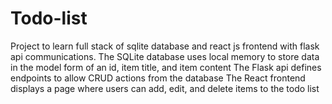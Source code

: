 # Todo-list
Project to learn full stack of sqlite database and react js frontend with flask api communications.
The SQLite database uses local memory to store data in the model form of an id, item title, and item content
The Flask api defines endpoints to allow CRUD actions from the database
The React frontend displays a page where users can add, edit, and delete items to the todo list
